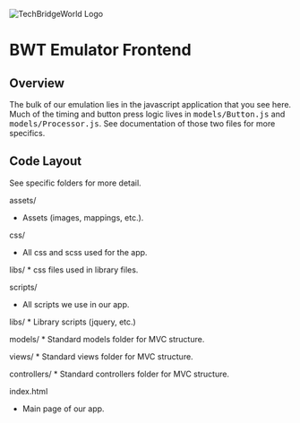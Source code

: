 ![TechBridgeWorld Logo](/assets/tbw_logo.png)

BWT Emulator Frontend
==============================================

Overview
----------------------------------------------
The bulk of our emulation lies in the javascript application that you see here.
Much of the timing and button press logic lives in <tt>models/Button.js</tt> and
<tt>models/Processor.js</tt>. See documentation of those two files for more
specifics.

Code Layout
----------------------------------------------
See specific folders for more detail.

assets/
  * Assets (images, mappings, etc.).

css/
  * All css and scss used for the app.

  libs/
    * css files used in library files.

scripts/
  * All scripts we use in our app.

  libs/
    * Library scripts (jquery, etc.)

  models/
    * Standard models folder for MVC structure.

  views/
    * Standard views folder for MVC structure.

  controllers/
    * Standard controllers folder for MVC structure.

index.html
  * Main page of our app.
